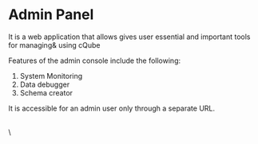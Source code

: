 # Admin Panel

It is a web application that allows gives user essential and important tools for managing& using cQube

Features of the admin console include the following:

1. System Monitoring
2. Data debugger
3. Schema creator

It is accessible for an admin user only through a separate URL.



\
\
